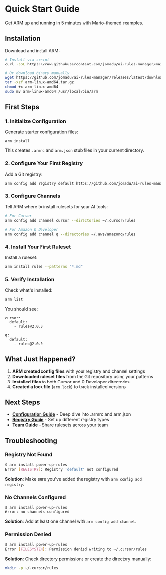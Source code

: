 # Quick Start Guide

Get ARM up and running in 5 minutes with Mario-themed examples.

## Installation

Download and install ARM:

```bash
# Install via script
curl -sSL https://raw.githubusercontent.com/jomadu/ai-rules-manager/main/scripts/install.sh | bash

# Or download binary manually
wget https://github.com/jomadu/ai-rules-manager/releases/latest/download/arm-linux-amd64.tar.gz
tar -xzf arm-linux-amd64.tar.gz
chmod +x arm-linux-amd64
sudo mv arm-linux-amd64 /usr/local/bin/arm
```

## First Steps

### 1. Initialize Configuration

Generate starter configuration files:

```bash
arm install
```

This creates `.armrc` and `arm.json` stub files in your current directory.

### 2. Configure Your First Registry

Add a Git registry:

```bash
arm config add registry default https://github.com/jomadu/ai-rules-manager-test-git-registry --type=git
```

### 3. Configure Channels

Tell ARM where to install rulesets for your AI tools:

```bash
# For Cursor
arm config add channel cursor --directories ~/.cursor/rules

# For Amazon Q Developer
arm config add channel q --directories ~/.aws/amazonq/rules
```

### 4. Install Your First Ruleset

Install a ruleset:

```bash
arm install rules --patterns "*.md"
```

### 5. Verify Installation

Check what's installed:

```bash
arm list
```

You should see:
```
cursor:
  default:
    - rules@2.0.0

q:
  default:
    - rules@2.0.0
```

## What Just Happened?

1. **ARM created config files** with your registry and channel settings
2. **Downloaded ruleset files** from the Git repository using your patterns
3. **Installed files** to both Cursor and Q Developer directories
4. **Created a lock file** (`arm.lock`) to track installed versions

## Next Steps

- **[Configuration Guide](configuration.md)** - Deep dive into .armrc and arm.json
- **[Registry Guide](registries.md)** - Set up different registry types
- **[Team Guide](team-setup.md)** - Share rulesets across your team

## Troubleshooting

### Registry Not Found
```bash
$ arm install power-up-rules
Error [REGISTRY]: Registry 'default' not configured
```
**Solution**: Make sure you've added the registry with `arm config add registry`.

### No Channels Configured
```bash
$ arm install power-up-rules
Error: no channels configured
```
**Solution**: Add at least one channel with `arm config add channel`.

### Permission Denied
```bash
$ arm install power-up-rules
Error [FILESYSTEM]: Permission denied writing to ~/.cursor/rules
```
**Solution**: Check directory permissions or create the directory manually:
```bash
mkdir -p ~/.cursor/rules
```
